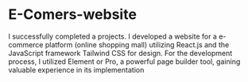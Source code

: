 # E-Comers-website
I successfully completed a projects. I developed a website for a e- commerce platform (online shopping mall) utilizing React.js and the JavaScript framework Tailwind CSS for design. For the development process, I utilized Element or Pro, a powerful page builder tool, gaining valuable experience in its implementation

